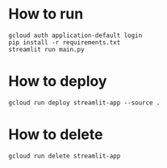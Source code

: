# How to run
```
gcloud auth application-default login
pip install -r requirements.txt
streamlit run main.py
```

# How to deploy
```
gcloud run deploy streamlit-app --source .
```

# How to delete
```
gcloud run delete streamlit-app
```
